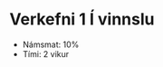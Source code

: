 # Verkefni 1 **Í vinnslu**
- Námsmat: 10%
- Tími: 2 vikur

<!--
## Gerðu eftirfarandi verkefni (e. tutorials):

- Settu upp verklega með brauðbretti og íhlutum
- Svaraðu spurningum þar sem það á við.

1. Skoðaðu [Vélbúnaður og blink: Ladyada´s lesson 0, 1 og 2](https://learn.adafruit.com/series/ladyadas-learn-arduino) og svaraðu eftirfarandi spurningum: (**4%**)

   1. Að hvaða leyti er gagnapinni 13 sérstakur í Arduino Uno?
   1. Hver er munurinn á digtial og analog input pinnum?
   1. Hjá sumum digital pinnum er tilda merki (~) fyrir PWM. Hvað er e. Pulse Width Modulation (PWM) og fyrir hvað er það notað?


1. [LEDs (blink og brauðbretti)](https://learn.adafruit.com/adafruit-arduino-lesson-2-leds/overview)

1. [RGB LEDs](https://learn.adafruit.com/adafruit-arduino-lesson-3-rgb-leds)

1. [All About LEDs](https://learn.adafruit.com/all-about-leds/overview)


1. [Project 13: Touchy-Feely Lamp (snertiskynjari með álpappír)](https://www.tinkercad.com/learn/overview/ONY3E9VISCC2VBZ;collectionId=OMOZACHJ9IR8LRE)

1. Pushbutton (Digital Input) í [TinkerCad Projects](https://www.tinkercad.com/learn/circuits/projects) (**4%**)

   1. _Breyttu kóðanum þannig að með að ýta á takkann þá ser slökkt á LED ljósi sem myndi annars lýsa stöðugt._

1. Potentiometer (Analog Input) í [TinkerCad Projects](https://www.tinkercad.com/learn/circuits/projects) (**4%**)

   1. _Hvað gerist ef við tengjum digital skynjara við analog pinna?_

1. Using the Serial Monitor í [TinkerCad Projects](https://www.tinkercad.com/learn/circuits/projects) (**4%**)
   1. _Hvað þýðir 9600 baud í Serial.begin(9600) og hvað gerist ef þú breytir gildinu?_

1. Photoresistor (Analog Input) í [TinkerCad Projects](https://www.tinkercad.com/learn/circuits/projects) (**4%**)

1. Ultrasonic Distance Sensor í [TinkerCad Projects](https://www.tinkercad.com/learn/circuits/projects) (**5%**)
    1. _Breyttu kóðanum þannig að hann vinnur eingöngu með sentimetra._

1.  Project 6: Light Theremin (hátalari og ljósviðnám) í [TinkerCad Projects](https://www.tinkercad.com/learn/circuits/projects) (**5%**)



### Námsmat og skil
Gefið er heilt fyrir fullnægjandi lausn og svör, hálft ef ábótavant eða svör vanta.
Skilaðu á Innu vefslóð á Github wiki vefsíðu sem inniheldur:

- Myndbönd af virkni úr verklegum tilraunum.
- kóði. 
- Svör við spurningum.

-->

<!--
- Settu upp í TinkerCad 
1. TinkerCad tengla á lausnir (muna að hafa public).
2. [Skjámyndbandsupptöku](https://screencast-o-matic.com) af virkni í TinkerCad.

-->


